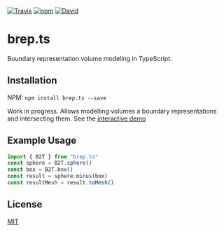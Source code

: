 <!--- header generated automatically, don't edit --->

[![Travis](https://img.shields.io/travis/NaridaL/brep.ts.svg?style=flat-square)](https://travis-ci.org/NaridaL/brep.ts)
[![npm](https://img.shields.io/npm/v/brep.ts.svg?style=flat-square)](https://www.npmjs.com/package/brep.ts)
[![David](https://img.shields.io/david/expressjs/express.svg?style=flat-square)](https://david-dm.org/NaridaL/brep.ts)

# brep.ts

Boundary representation volume modeling in TypeScript.

## Installation

NPM: `npm install brep.ts --save`

<!--- CONTENT-START --->

Work in progress. Allows modelling volumes a boundary representations and intersecting them. See the [interactive demo](https://naridal.github.io/brep.ts/demo.html)

## Example Usage

```ts
import { B2T } from "brep.ts"
const sphere = B2T.sphere()
const box = B2T.box()
const result = sphere.minus(box)
const resultMesh = result.toMesh()
```

<!--- CONTENT-END --->
<!--- footer generated automatically, don't edit --->

## License

[MIT](./LICENSE)
